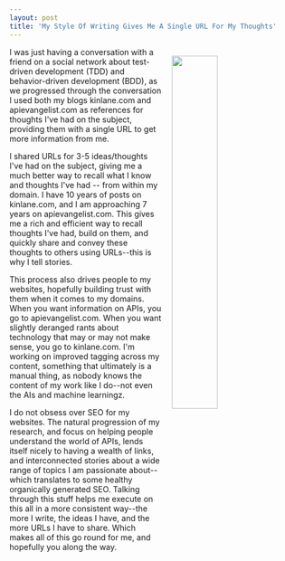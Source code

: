 ```yaml
---
layout: post
title: 'My Style Of Writing Gives Me A Single URL For My Thoughts'
---
```

<p><img style="padding: 15px;" src="http://kinlane-productions.s3.amazonaws.com/api_evangelist_site/blog/bw_link_idea.png" alt="" width="40%" align="right" /></p>
<p>I was just having a conversation with a friend on a social network about test-driven development (TDD) and behavior-driven&nbsp;development (BDD), as we progressed through the conversation I used both my blogs kinlane.com and apievangelist.com as references for thoughts I've had on the subject, providing them with a single URL to get more information from me.</p>
<p>I shared URLs for 3-5 ideas/thoughts I've had on the subject, giving me a much better way to recall what I know and thoughts I've had -- from within my domain. I have 10 years of posts on kinlane.com, and I am approaching 7 years on apievangelist.com. This gives me a rich and efficient way to recall thoughts I've&nbsp;had, build on them, and quickly share and convey these thoughts to others using URLs--this is why I tell stories.</p>
<p>This process also drives people to my websites, hopefully building trust with them when it comes to my domains. When you want information on APIs, you go to apievangelist.com. When you want slightly deranged rants about technology that may or may not make sense, you go to kinlane.com. I'm working on improved tagging across my content, something that ultimately is a manual thing, as nobody knows the content of my work like I do--not even the AIs and machine learningz.</p>
<p>I do not obsess over SEO for my websites. The natural progression of my research, and focus on helping people understand the world of APIs, lends itself nicely to having a wealth of links, and interconnected stories about a wide range of topics I am passionate about--which translates to some healthy organically generated SEO. Talking through this stuff helps me execute on this all in a more consistent way--the more I write, the ideas I have, and the more URLs I have to share. Which makes all of this go round for me, and hopefully you along the way.</p>